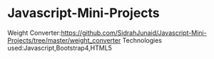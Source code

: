 # Javascript-Mini-Projects

Weight Converter:https://github.com/SidrahJunaid/Javascript-Mini-Projects/tree/master/weight_converter
Technologies used:Javascript,Bootstrap4,HTML5
